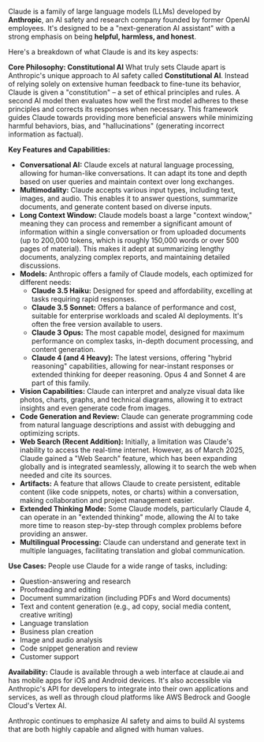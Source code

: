 Claude is a family of large language models (LLMs) developed by **Anthropic**, an AI safety and research company founded by former OpenAI employees. It's designed to be a "next-generation AI assistant" with a strong emphasis on being **helpful, harmless, and honest**.

Here's a breakdown of what Claude is and its key aspects:

**Core Philosophy: Constitutional AI**
What truly sets Claude apart is Anthropic's unique approach to AI safety called **Constitutional AI**. Instead of relying solely on extensive human feedback to fine-tune its behavior, Claude is given a "constitution" – a set of ethical principles and rules. A second AI model then evaluates how well the first model adheres to these principles and corrects its responses when necessary. This framework guides Claude towards providing more beneficial answers while minimizing harmful behaviors, bias, and "hallucinations" (generating incorrect information as factual).

**Key Features and Capabilities:**
* **Conversational AI:** Claude excels at natural language processing, allowing for human-like conversations. It can adapt its tone and depth based on user queries and maintain context over long exchanges.
* **Multimodality:** Claude accepts various input types, including text, images, and audio. This enables it to answer questions, summarize documents, and generate content based on diverse inputs.
* **Long Context Window:** Claude models boast a large "context window," meaning they can process and remember a significant amount of information within a single conversation or from uploaded documents (up to 200,000 tokens, which is roughly 150,000 words or over 500 pages of material). This makes it adept at summarizing lengthy documents, analyzing complex reports, and maintaining detailed discussions.
* **Models:** Anthropic offers a family of Claude models, each optimized for different needs:
    * **Claude 3.5 Haiku:** Designed for speed and affordability, excelling at tasks requiring rapid responses.
    * **Claude 3.5 Sonnet:** Offers a balance of performance and cost, suitable for enterprise workloads and scaled AI deployments. It's often the free version available to users.
    * **Claude 3 Opus:** The most capable model, designed for maximum performance on complex tasks, in-depth document processing, and content generation.
    * **Claude 4 (and 4 Heavy):** The latest versions, offering "hybrid reasoning" capabilities, allowing for near-instant responses or extended thinking for deeper reasoning. Opus 4 and Sonnet 4 are part of this family.
* **Vision Capabilities:** Claude can interpret and analyze visual data like photos, charts, graphs, and technical diagrams, allowing it to extract insights and even generate code from images.
* **Code Generation and Review:** Claude can generate programming code from natural language descriptions and assist with debugging and optimizing scripts.
* **Web Search (Recent Addition):** Initially, a limitation was Claude's inability to access the real-time internet. However, as of March 2025, Claude gained a "Web Search" feature, which has been expanding globally and is integrated seamlessly, allowing it to search the web when needed and cite its sources.
* **Artifacts:** A feature that allows Claude to create persistent, editable content (like code snippets, notes, or charts) within a conversation, making collaboration and project management easier.
* **Extended Thinking Mode:** Some Claude models, particularly Claude 4, can operate in an "extended thinking" mode, allowing the AI to take more time to reason step-by-step through complex problems before providing an answer.
* **Multilingual Processing:** Claude can understand and generate text in multiple languages, facilitating translation and global communication.

**Use Cases:**
People use Claude for a wide range of tasks, including:
* Question-answering and research
* Proofreading and editing
* Document summarization (including PDFs and Word documents)
* Text and content generation (e.g., ad copy, social media content, creative writing)
* Language translation
* Business plan creation
* Image and audio analysis
* Code snippet generation and review
* Customer support

**Availability:**
Claude is available through a web interface at claude.ai and has mobile apps for iOS and Android devices. It's also accessible via Anthropic's API for developers to integrate into their own applications and services, as well as through cloud platforms like AWS Bedrock and Google Cloud's Vertex AI.

Anthropic continues to emphasize AI safety and aims to build AI systems that are both highly capable and aligned with human values.
